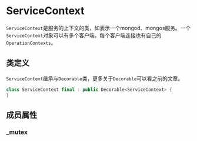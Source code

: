 # ServiceContext
`ServiceContext`是服务的上下文的类，如表示一个mongod、mongos服务。一个`ServiceContext`对象可以有多个客户端，每个客户端连接也有自己的`OperationContexts`。
## 类定义
`ServiceContext`继承与`Decorable`类，更多关于`Decorable`可以看之前的文章。
```cpp
class ServiceContext final : public Decorable<ServiceContext> {
}
```

## 成员属性
### _mutex


